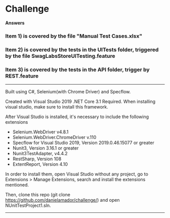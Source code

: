 # Challenge

 **Answers**
 ### Item 1) is covered by the file "Manual Test Cases.xlsx"

 ### Item 2) is covered by the tests in the UITests folder, triggered by the file SwagLabsStoreUITesting.feature
 
 ### Item 3) is covered by the tests in the API folder, trigger by REST.feature
 
___________________________________________________________________________________
Built using C#, Selenium(with Chrome Driver) and Specflow.

Created with Visual Studio 2019
.NET Core 3.1 Required. When installing visual studio, make sure to install this framework. 

After Visual Studio is installed, it's necessary to include the following extensions
* Selenium.WebDriver v4.8.1
* Selenium.WebDriver.ChromeDriver v.110
* Specflow for Visual Studio 2019, Version 2019.0.46.15077 or greater
* Nunit3, Version 3.16.1 or greater
* Nunit3TestAdapter, v4.4.2
* RestSharp, Version 108
* ExtentReport, Version 4.10
 
 In order to install them, open Visual Studio without any project, go to Extensions > Manage Extensions, search and install the extensions mentioned.

Then, clone this repo (git clone https://github.com/danielamador/challenge/) and open NUnitTestProject1.sln.
___________________________________________________________________________________
 
